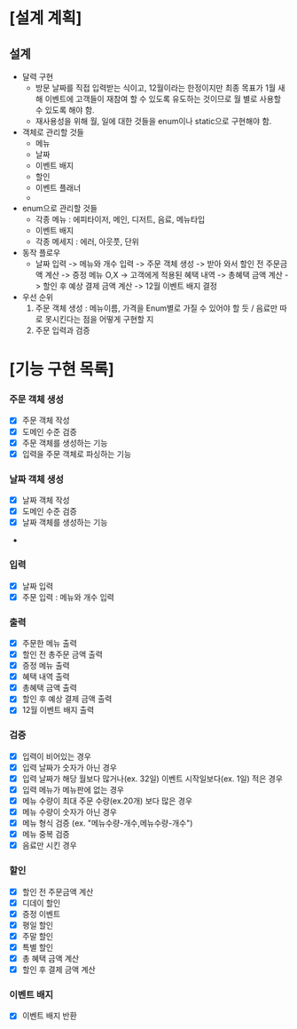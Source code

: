# [설계 계획]

## 설계

- 달력 구현
  - 방문 날짜를 직접 입력받는 식이고, 12월이라는 한정이지만 최종 목표가 1월 새해 이벤트에 고객들이 재참여 할 수 있도록 유도하는 것이므로 월 별로 사용할 수 있도록 해야 함.
  - 재사용성을 위해 월, 일에 대한 것들을 enum이나 static으로 구현해야 함.
- 객체로 관리할 것들
  - 메뉴
  - 날짜
  - 이벤트 배지
  - 할인
  - 이벤트 플래너
  - 
- enum으로 관리할 것들
  - 각종 메뉴 : 에피타이저, 메인, 디저트, 음료, 메뉴타입
  - 이벤트 배지
  - 각종 메세지 : 에러, 아웃풋, 단위
- 동작 플로우
  - 날짜 입력 -> 메뉴와 개수 입력 -> 주문 객체 생성 -> 받아 와서 할인 전 주문금액 계산 -> 증정 메뉴 O,X -> 고객에게 적용된 혜택 내역 -> 총혜택 금액 계산 -> 할인 후 예상 결제 금액 계산 -> 12월 이벤트 배지 결정
- 우선 순위 
  1. 주문 객체 생성 : 메뉴이름, 가격을 Enum별로 가질 수 있어야 할 듯 / 음료만 따로 못시킨다는 점을 어떻게 구현할 지
  2. 주문 입력과 검증

# [기능 구현 목록]
### 주문 객체 생성
- [x] 주문 객체 작성
- [x] 도메인 수준 검증
- [x] 주문 객체를 생성하는 기능
- [x] 입력을 주문 객체로 파싱하는 기능

### 날짜 객체 생성
- [x] 날짜 객체 작성
- [x] 도메인 수준 검증
- [x] 날짜 객체를 생성하는 기능
- 
### 입력
- [x] 날짜 입력
- [x] 주문 입력 : 메뉴와 개수 입력

### 출력
- [x] 주문한 메뉴 출력
- [x] 할인 전 총주문 금액 출력
- [x] 증정 메뉴 출력
- [x] 혜택 내역 출력
- [x] 총혜택 금액 출력
- [x] 할인 후 예상 결제 금액 출력
- [x] 12월 이벤트 배지 출력

### 검증
- [x] 입력이 비어있는 경우
- [x] 입력 날짜가 숫자가 아닌 경우
- [x] 입력 날짜가 해당 월보다 많거나(ex. 32일) 이벤트 시작일보다(ex. 1일) 적은 경우
- [x] 입력 메뉴가 메뉴판에 없는 경우
- [x] 메뉴 수량이 최대 주문 수량(ex.20개) 보다 많은 경우
- [x] 메뉴 수량이 숫자가 아닌 경우
- [x] 메뉴 형식 검증 (ex. "메뉴수량-개수,메뉴수량-개수")
- [x] 메뉴 중복 검증
- [x] 음료만 시킨 경우

### 할인
- [x] 할인 전 주문금액 계산
- [x] 디데이 할인
- [x] 증정 이벤트
- [x] 평일 할인
- [x] 주말 할인
- [x] 특별 할인
- [x] 총 혜택 금액 계산
- [x] 할인 후 결제 금액 계산

### 이벤트 배지
- [x] 이벤트 배지 반환